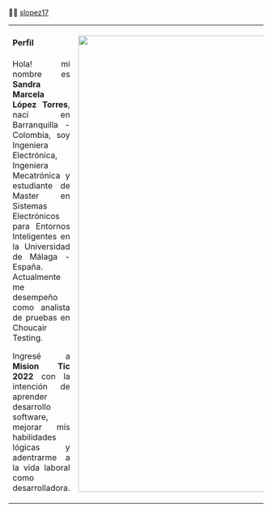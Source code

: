 :woman_technologist: [slopez17](https://github.com/slopez17 "Github User")
<div align="center">
<table>
    <tr>
        <td>
            <h4>Perfil</h4>
            <p align="justify">
            Hola! mi nombre es <b>Sandra Marcela López Torres</b>, nací en Barranquilla - Colombia, soy Ingeniera Electrónica, Ingeniera Mecatrónica y estudiante de Master en Sistemas Electrónicos para Entornos Inteligentes en la Universidad de Málaga - España. Actualmente me desempeño como analista de pruebas en Choucair Testing.
            </p>
            <p align="justify">
            Ingresé a <b>Mision Tic 2022</b> con la intención de aprender desarrollo software, mejorar mis habilidades lógicas y adentrarme a la vida laboral como desarrolladora. 
            </p>
        </td>
        <td align="center">
            <img src="https://c.tenor.com/21fSytHLsKYAAAAd/parrot-funny.gif" width="900">
        </td>
    </tr>
</table>
</div>